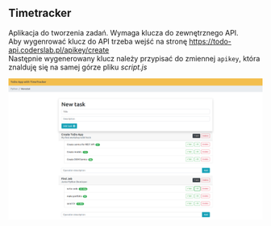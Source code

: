 Timetracker
------------

Aplikacja do tworzenia zadań. Wymaga klucza do zewnętrznego API. \
Aby wygenrować klucz do API trzeba wejść na stronę https://todo-api.coderslab.pl/apikey/create \
Następnie wygenerowany klucz należy przypisać do zmiennej `apikey`, która znalduję się na samej górze pliku _script.js_ 

![timetracker screenshot](https://github.com/andree0/timetracker/blob/main/timetracker.PNG)
